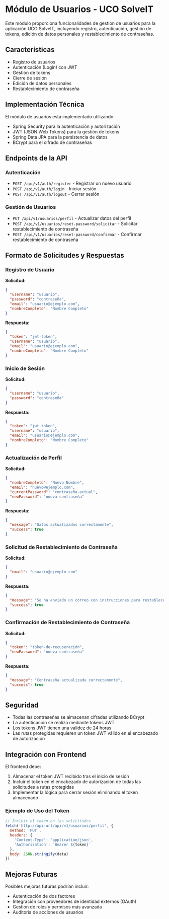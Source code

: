 # Módulo de Usuarios - UCO SolveIT

Este módulo proporciona funcionalidades de gestión de usuarios para la aplicación UCO SolveIT, incluyendo registro, autenticación, gestión de tokens, edición de datos personales y restablecimiento de contraseñas.

## Características

- Registro de usuarios
- Autenticación (Login) con JWT
- Gestión de tokens
- Cierre de sesión
- Edición de datos personales
- Restablecimiento de contraseña

## Implementación Técnica

El módulo de usuarios está implementado utilizando:

- Spring Security para la autenticación y autorización
- JWT (JSON Web Tokens) para la gestión de tokens
- Spring Data JPA para la persistencia de datos
- BCrypt para el cifrado de contraseñas

## Endpoints de la API

### Autenticación

- `POST /api/v1/auth/register` - Registrar un nuevo usuario
- `POST /api/v1/auth/login` - Iniciar sesión
- `POST /api/v1/auth/logout` - Cerrar sesión

### Gestión de Usuarios

- `PUT /api/v1/usuarios/perfil` - Actualizar datos del perfil
- `POST /api/v1/usuarios/reset-password/solicitar` - Solicitar restablecimiento de contraseña
- `POST /api/v1/usuarios/reset-password/confirmar` - Confirmar restablecimiento de contraseña

## Formato de Solicitudes y Respuestas

### Registro de Usuario

**Solicitud:**
```json
{
  "username": "usuario",
  "password": "contraseña",
  "email": "usuario@ejemplo.com",
  "nombreCompleto": "Nombre Completo"
}
```

**Respuesta:**
```json
{
  "token": "jwt-token",
  "username": "usuario",
  "email": "usuario@ejemplo.com",
  "nombreCompleto": "Nombre Completo"
}
```

### Inicio de Sesión

**Solicitud:**
```json
{
  "username": "usuario",
  "password": "contraseña"
}
```

**Respuesta:**
```json
{
  "token": "jwt-token",
  "username": "usuario",
  "email": "usuario@ejemplo.com",
  "nombreCompleto": "Nombre Completo"
}
```

### Actualización de Perfil

**Solicitud:**
```json
{
  "nombreCompleto": "Nuevo Nombre",
  "email": "nuevo@ejemplo.com",
  "currentPassword": "contraseña-actual",
  "newPassword": "nueva-contraseña"
}
```

**Respuesta:**
```json
{
  "message": "Datos actualizados correctamente",
  "success": true
}
```

### Solicitud de Restablecimiento de Contraseña

**Solicitud:**
```json
{
  "email": "usuario@ejemplo.com"
}
```

**Respuesta:**
```json
{
  "message": "Se ha enviado un correo con instrucciones para restablecer tu contraseña",
  "success": true
}
```

### Confirmación de Restablecimiento de Contraseña

**Solicitud:**
```json
{
  "token": "token-de-recuperación",
  "newPassword": "nueva-contraseña"
}
```

**Respuesta:**
```json
{
  "message": "Contraseña actualizada correctamente",
  "success": true
}
```

## Seguridad

- Todas las contraseñas se almacenan cifradas utilizando BCrypt
- La autenticación se realiza mediante tokens JWT
- Los tokens JWT tienen una validez de 24 horas
- Las rutas protegidas requieren un token JWT válido en el encabezado de autorización

## Integración con Frontend

El frontend debe:

1. Almacenar el token JWT recibido tras el inicio de sesión
2. Incluir el token en el encabezado de autorización de todas las solicitudes a rutas protegidas
3. Implementar la lógica para cerrar sesión eliminando el token almacenado

### Ejemplo de Uso del Token

```javascript
// Incluir el token en las solicitudes
fetch('http://api-url/api/v1/usuarios/perfil', {
  method: 'PUT',
  headers: {
    'Content-Type': 'application/json',
    'Authorization': `Bearer ${token}`
  },
  body: JSON.stringify(data)
})
```

## Mejoras Futuras

Posibles mejoras futuras podrían incluir:

- Autenticación de dos factores
- Integración con proveedores de identidad externos (OAuth)
- Gestión de roles y permisos más avanzada
- Auditoría de acciones de usuarios
